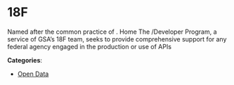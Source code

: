 # 18F

Named after the common practice of . Home The /Developer Program, a service of GSA’s 18F team, seeks to provide comprehensive support for any federal agency engaged in the production or use of APIs

**Categories**:

- [Open Data](https://github/apis-list/apis-list#open-data)



